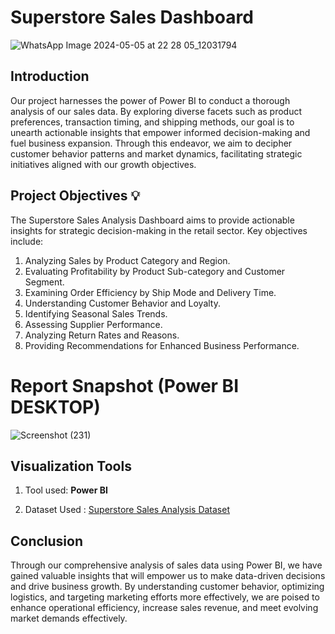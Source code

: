 # Superstore Sales Dashboard 

![WhatsApp Image 2024-05-05 at 22 28 05_12031794](https://github.com/thecodinganjali/Superstore-dashboard/assets/168422801/bf91ee5f-5ec7-4608-b53c-0f783438175e)

## Introduction

Our project harnesses the power of Power BI to conduct a thorough analysis of our sales data. By exploring diverse facets such as product preferences, transaction timing, and shipping methods, our goal is to unearth actionable insights that empower informed decision-making and fuel business expansion. Through this endeavor, we aim to decipher customer behavior patterns and market dynamics, facilitating strategic initiatives aligned with our growth objectives.

## Project Objectives 💡
The Superstore Sales Analysis Dashboard aims to provide actionable insights for strategic decision-making in the retail sector. Key objectives include:

1) Analyzing Sales by Product Category and Region.
2) Evaluating Profitability by Product Sub-category and Customer Segment.
3) Examining Order Efficiency by Ship Mode and Delivery Time.
4) Understanding Customer Behavior and Loyalty.
5) Identifying Seasonal Sales Trends.
6) Assessing Supplier Performance.
7) Analyzing Return Rates and Reasons.
8) Providing Recommendations for Enhanced Business Performance.

 
 # Report Snapshot (Power BI DESKTOP)

 
![Screenshot (231)](https://github.com/thecodinganjali/Superstore-dashboard/assets/168422801/5811da71-9d2d-4313-ae86-52e9682da06f)

##  Visualization Tools

 1) Tool used: **Power BI**

 2) Dataset Used : [Superstore Sales Analysis Dataset](https://github.com/thecodinganjali/Superstore-dashboard/blob/main/Superstore_Data%20(1).xlsm)


 ## Conclusion 

Through our comprehensive analysis of sales data using Power BI, we have gained valuable insights that will empower us to make data-driven decisions and drive business growth. By understanding customer behavior, optimizing logistics, and targeting marketing efforts more effectively, we are poised to enhance operational efficiency, increase sales revenue, and meet evolving market demands effectively.





